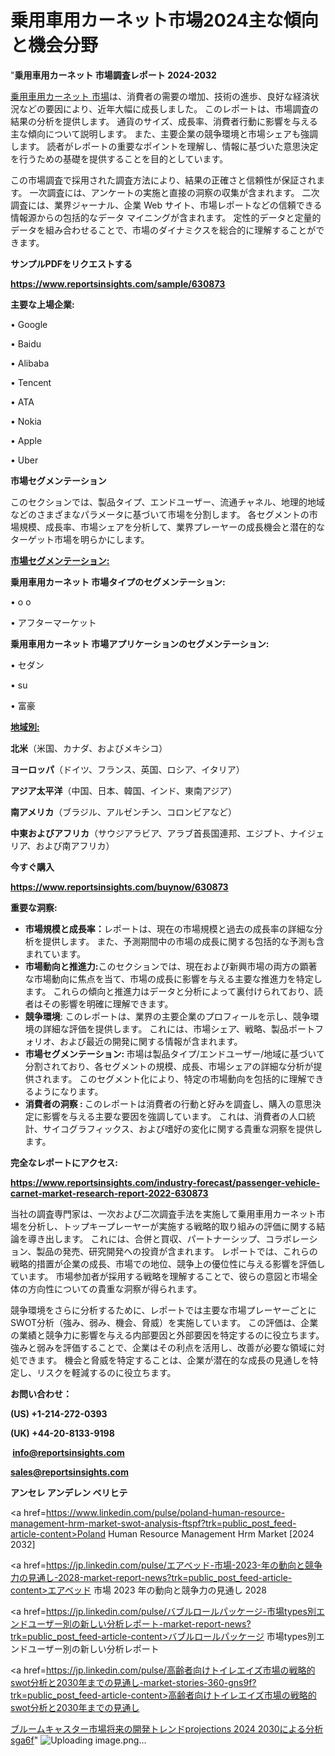 # 乗用車用カーネット市場2024主な傾向と機会分野

"<strong>乗用車用カーネット 市場調査レポート 2024-2032</strong>

<a href=https://www.reportsinsights.com/sample/630873>乗用車用カーネット 市場</a>は、消費者の需要の増加、技術の進歩、良好な経済状況などの要因により、近年大幅に成長しました。 このレポートは、市場調査の結果の分析を提供します。 通貨のサイズ、成長率、消費者行動に影響を与える主な傾向について説明します。 また、主要企業の競争環境と市場シェアも強調します。 読者がレポートの重要なポイントを理解し、情報に基づいた意思決定を行うための基礎を提供することを目的としています。

この市場調査で採用された調査方法により、結果の正確さと信頼性が保証されます。 一次調査には、アンケートの実施と直接の洞察の収集が含まれます。 二次調査には、業界ジャーナル、企業 Web サイト、市場レポートなどの信頼できる情報源からの包括的なデータ マイニングが含まれます。 定性的データと定量的データを組み合わせることで、市場のダイナミクスを総合的に理解することができます。

<strong><b>サンプルPDFをリクエストする</b></strong>

<a href=https://www.reportsinsights.com/sample/630873><strong><u>https://www.reportsinsights.com/sample/630873</u></strong></a>

<strong>主要な上場企業:</strong>

• Google

• Baidu

• Alibaba

• Tencent

• ATA

• Nokia

• Apple

• Uber

<strong>市場セグメンテーション</strong>

このセクションでは、製品タイプ、エンドユーザー、流通チャネル、地理的地域などのさまざまなパラメータに基づいて市場を分割します。 各セグメントの市場規模、成長率、市場シェアを分析して、業界プレーヤーの成長機会と潜在的なターゲット市場を明らかにします。

<strong><u>市場セグメンテーション</u></strong><strong><u>:</u></strong>

<strong>乗用車用カーネット 市場タイプのセグメンテーション:</strong>

• o o

• アフターマーケット

<strong>乗用車用カーネット 市場アプリケーションのセグメンテーション:</strong>

• セダン

• su

• 富豪

<strong><u>地域別</u></strong><strong><u>:</u></strong>

<strong>北米</strong>（米国、カナダ、およびメキシコ）

<strong>ヨーロッパ</strong>（ドイツ、フランス、英国、ロシア、イタリア）

<strong>アジア太平洋</strong>（中国、日本、韓国、インド、東南アジア）

<strong>南アメリカ</strong>（ブラジル、アルゼンチン、コロンビアなど）

<strong>中東およびアフリカ</strong>（サウジアラビア、アラブ首長国連邦、エジプト、ナイジェリア、および南アフリカ）

<strong>今すぐ購入</strong>

<a href=https://www.reportsinsights.com/buynow/630873><strong><u>https://www.reportsinsights.com/buynow/630873</u></strong></a>

<strong>重要な洞察:</strong>
<ul>
  <li><strong>市場規模と成長率：</strong>レポートは、現在の市場規模と過去の成長率の詳細な分析を提供します。 また、予測期間中の市場の成長に関する包括的な予測も含まれています。</li>
  <li><strong>市場動向と推進力:</strong>このセクションでは、現在および新興市場の両方の顕著な市場動向に焦点を当て、市場の成長に影響を与える主要な推進力を特定します。 これらの傾向と推進力はデータと分析によって裏付けられており、読者はその影響を明確に理解できます。</li>
  <li><strong>競争環境</strong>: このレポートは、業界の主要企業のプロフィールを示し、競争環境の詳細な評価を提供します。 これには、市場シェア、戦略、製品ポートフォリオ、および最近の開発に関する情報が含まれます。</li>
  <li><strong>市場セグメンテーション: </strong>市場は製品タイプ/エンドユーザー/地域に基づいて分割されており、各セグメントの規模、成長、市場シェアの詳細な分析が提供されます。 このセグメント化により、特定の市場動向を包括的に理解できるようになります。</li>
  <li><strong>消費者の洞察 : </strong>このレポートは消費者の行動と好みを調査し、購入の意思決定に影響を与える主要な要因を強調しています。 これは、消費者の人口統計、サイコグラフィックス、および嗜好の変化に関する貴重な洞察を提供します。</li>
</ul>
<strong>完全なレポートにアクセス:</strong>

<a href=https://www.reportsinsights.com/industry-forecast/passenger-vehicle-carnet-market-research-report-2022-630873><strong><u><b>https://www.reportsinsights.com/industry-forecast/passenger-vehicle-carnet-market-research-report-2022-630873</b></u></strong></a>

当社の調査専門家は、一次および二次調査手法を実施して乗用車用カーネット市場を分析し、トップキープレーヤーが実施する戦略的取り組みの評価に関する結論を導き出します。 これには、合併と買収、パートナーシップ、コラボレーション、製品の発売、研究開発への投資が含まれます。 レポートでは、これらの戦略的措置が企業の成長、市場での地位、競争上の優位性に与える影響を評価しています。 市場参加者が採用する戦略を理解することで、彼らの意図と市場全体の方向性についての貴重な洞察が得られます。

競争環境をさらに分析するために、レポートでは主要な市場プレーヤーごとにSWOT分析（強み、弱み、機会、脅威）を実施しています。 この評価は、企業の業績と競争力に影響を与える内部要因と外部要因を特定するのに役立ちます。 強みと弱みを評価することで、企業はその利点を活用し、改善が必要な領域に対処できます。 機会と脅威を特定することは、企業が潜在的な成長の見通しを特定し、リスクを軽減するのに役立ちます。

<strong>お問い合わせ：</strong>

<strong>(US) +1-214-272-0393</strong>

<strong>(UK) +44-20-8133-9198</strong>

<strong> </strong><a href=info@reportsinsights.com><strong><u>info@reportsinsights.com</u></strong></a>

<a href=sales@reportsinsights.com><strong><u>sales@reportsinsights.com</u></strong></a>

<strong>アンセレ アンデレン ベリヒテ</strong>

<a href=https://www.linkedin.com/pulse/poland-human-resource-management-hrm-market-swot-analysis-ftspf?trk=public_post_feed-article-content>Poland Human Resource Management Hrm Market [2024 2032]</a>

<a href=https://jp.linkedin.com/pulse/エアベッド-市場-2023-年の動向と競争力の見通し-2028-market-report-news?trk=public_post_feed-article-content>エアベッド 市場 2023 年の動向と競争力の見通し 2028</a>

<a href=https://jp.linkedin.com/pulse/バブルロールパッケージ-市場types別エンドユーザー別の新しい分析レポート-market-report-news?trk=public_post_feed-article-content>バブルロールパッケージ 市場types別エンドユーザー別の新しい分析レポート</a>

<a href=https://jp.linkedin.com/pulse/高齢者向けトイレエイズ市場の戦略的swot分析と2030年までの見通し-market-stories-360-gns9f?trk=public_post_feed-article-content>高齢者向けトイレエイズ市場の戦略的swot分析と2030年までの見通し</a>

<a href=https://www.linkedin.com/pulse/ブルームキャスター市場将来の開発トレンドprojections-2024-2030による分析-sga6f/>ブルームキャスター市場将来の開発トレンドprojections 2024 2030による分析 sga6f</a>"
![Uploading image.png…]()
